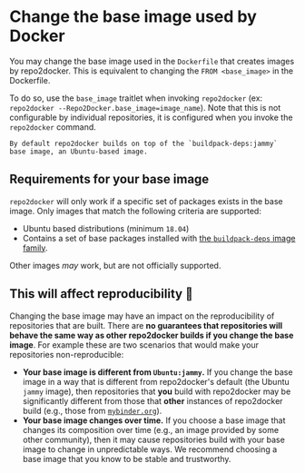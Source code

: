 # Change the base image used by Docker

You may change the base image used in the `Dockerfile` that creates images by repo2docker.
This is equivalent to changing the `FROM <base_image>` in the Dockerfile.

To do so, use the `base_image` traitlet when invoking `repo2docker` (ex: `repo2docker --Repo2Docker.base_image=image_name`).
Note that this is not configurable by individual repositories, it is configured when you invoke the `repo2docker` command.

```{note}
By default repo2docker builds on top of the `buildpack-deps:jammy` base image, an Ubuntu-based image.
```

## Requirements for your base image

`repo2docker` will only work if a specific set of packages exists in the base image.
Only images that match the following criteria are supported:

- Ubuntu based distributions (minimum `18.04`)
- Contains a set of base packages installed with [the `buildpack-deps` image family](https://hub.docker.com/_/buildpack-deps).

Other images _may_ work, but are not officially supported.

## This will affect reproducibility 🚨

Changing the base image may have an impact on the reproducibility of repositories that are built.
There are **no guarantees that repositories will behave the same way as other repo2docker builds if you change the base image**.
For example these are two scenarios that would make your repositories non-reproducible:

- **Your base image is different from `Ubuntu:jammy`.**
  If you change the base image in a way that is different from repo2docker's default (the Ubuntu `jammy` image), then repositories that **you** build with repo2docker may be significantly different from those that **other** instances of repo2docker build (e.g., those from [`mybinder.org`](https://mybinder.org)).
- **Your base image changes over time.**
  If you choose a base image that changes its composition over time (e.g., an image provided by some other community), then it may cause repositories build with your base image to change in unpredictable ways.
  We recommend choosing a base image that you know to be stable and trustworthy.
